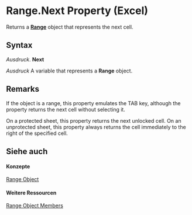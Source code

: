 
# Range.Next Property (Excel)

Returns a  **[Range](b8207778-0dcc-4570-1234-f130532cc8cd.md)** object that represents the next cell.


## Syntax

 _Ausdruck_. **Next**

 _Ausdruck_ A variable that represents a **Range** object.


## Remarks

If the object is a range, this property emulates the TAB key, although the property returns the next cell without selecting it.

On a protected sheet, this property returns the next unlocked cell. On an unprotected sheet, this property always returns the cell immediately to the right of the specified cell.


## Siehe auch


#### Konzepte


[Range Object](b8207778-0dcc-4570-1234-f130532cc8cd.md)
#### Weitere Ressourcen


[Range Object Members](http://msdn.microsoft.com/library/4336bf81-1e63-7e44-1792-baf366a027a7%28Office.15%29.aspx)